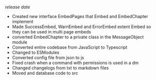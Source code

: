 *release date*
- Created new interface EmbedPages that Embed and EmbedChapter implement
- Made SuccessEmbed, WarnEmbed and ErrorEmbed extent Embed so they can be used in multi page embeds
- converted EmbedChapter to a private class in the MessageObject module
- Converted entire codebase from JavaScript to Typescript
- Changed to ESModules
- Converted config file from json to js
- Fixed crash when a command with permissions is used in a dm
- Changed changelogs from txt to markdown files
- Moved and database code to src